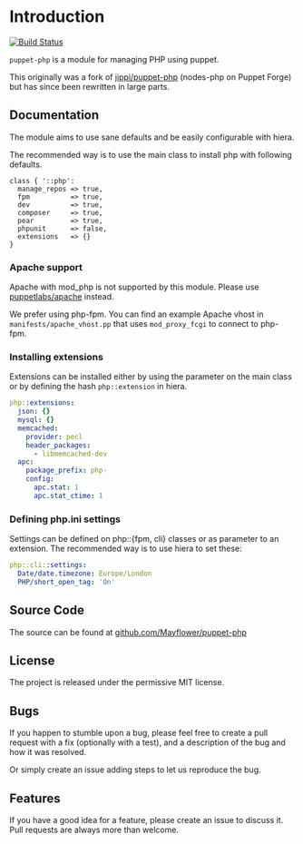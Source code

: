 Introduction
============

[![Build Status](https://travis-ci.org/Mayflower/puppet-php.svg?branch=master)](https://travis-ci.org/Mayflower/puppet-php)

``puppet-php`` is a module for managing PHP using puppet.

This originally was a fork of [jippi/puppet-php](https://github.com/jippi/puppet-php)
(nodes-php on Puppet Forge) but has since been rewritten in large parts.

Documentation
-------------

The module aims to use sane defaults and be easily configurable with hiera.

The recommended way is to use the main class to install php with following defaults.

```puppet
class { '::php':
  manage_repos => true,
  fpm          => true,
  dev          => true,
  composer     => true,
  pear         => true,
  phpunit      => false,
  extensions   => {}
}
```

### Apache support

Apache with mod_php is not supported by this module. Please use
[puppetlabs/apache](https://forge.puppetlabs.com/puppetlabs/apache) instead.

We prefer using php-fpm. You can find an example Apache vhost in
`manifests/apache_vhost.pp` that uses `mod_proxy_fcgi` to connect to php-fpm.

### Installing extensions

Extensions can be installed either by using the parameter on the main class or by
defining the hash `php::extension` in hiera.

```yaml
php::extensions:
  json: {}
  mysql: {}
  memcached:
    provider: pecl
    header_packages:
      - libmemcached-dev
  apc:
    package_prefix: php-
    config:
      apc.stat: 1
      apc.stat_ctime: 1
```

### Defining php.ini settings

Settings can be defined on php::{fpm, cli} classes or as parameter to an extension.
The recommended way is to use hiera to set these:

```yaml
php::cli::settings:
  Date/date.timezone: Europe/London
  PHP/short_open_tag: 'On'
```

Source Code
-----------

The source can be found at [github.com/Mayflower/puppet-php](https://github.com/Mayflower/puppet-php/)

License
-------

The project is released under the permissive MIT license.

Bugs
----

If you happen to stumble upon a bug, please feel free to create a pull request with a fix
(optionally with a test), and a description of the bug and how it was resolved.

Or simply create an issue adding steps to let us reproduce the bug.

Features
--------

If you have a good idea for a feature, please create an issue to discuss it.
Pull requests are always more than welcome.
